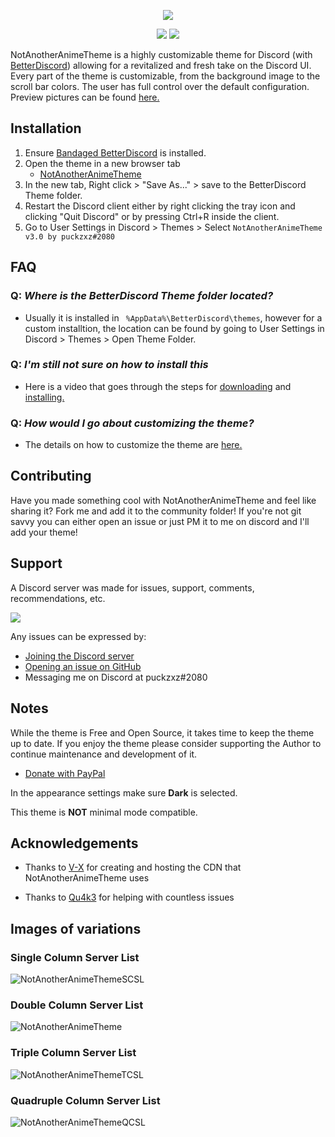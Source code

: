 <p align="center">
<img src = "https://raw.githubusercontent.com/puckzxz/NotAnotherAnimeTheme/master/image/header.jpg">
</p>

<p align="center">
    <a href="https://discord.gg/FdZhbjY" alt="Get Support">
        <img src="https://img.shields.io/discord/412794678791110664.svg?label=Support&logo=discord&style=flat-square&logoColor=%23ffffff&colorB=%237289DA" /></a>
    <a href="https://github.com/puckzxz/NotAnotherAnimeTheme/commits/master" alt="Latest Commit">
        <img src="https://img.shields.io/github/last-commit/puckzxz/NotAnotherAnimeTheme.svg?logo=GitHub&style=flat-square" /></a>
</p>

NotAnotherAnimeTheme is a highly customizable theme for Discord (with [BetterDiscord](https://github.com/rauenzi/BetterDiscordApp/releases/latest)) allowing for a revitalized and fresh take on the Discord UI. Every part of the theme is customizable, from the background image to the scroll bar colors. The user has full control over the default configuration. Preview pictures can be found [here.](https://github.com/puckzxz/NotAnotherAnimeTheme#images-of-variations)

## Installation

1. Ensure [Bandaged BetterDiscord](https://github.com/rauenzi/BetterDiscordApp/releases/latest) is installed.
2. Open the theme in a new browser tab
      * [NotAnotherAnimeTheme](https://raw.githubusercontent.com/puckzxz/NotAnotherAnimeTheme/master/NotAnotherAnimeTheme.theme.css)
3. In the new tab, Right click > "Save As..." > save to the BetterDiscord Theme folder.
4. Restart the Discord client either by right clicking the tray icon and clicking "Quit Discord" or by pressing Ctrl+R inside the client.
5. Go to User Settings in Discord > Themes > Select `NotAnotherAnimeTheme v3.0 by puckzxz#2080`

## FAQ

### Q: *Where is the BetterDiscord Theme folder located?*

* Usually it is installed in ` %AppData%\BetterDiscord\themes`, however for a custom installtion, the location can be found by going to User Settings in Discord > Themes > Open Theme Folder.

### Q: *I'm still not sure on how to install this*

* Here is a video that goes through the steps for [downloading](https://www.youtube.com/watch?v=1ML5_F-n5iw) and [installing.](https://www.youtube.com/watch?v=R-aZTjHWRZc)

### Q: *How would I go about customizing the theme?*

* The details on how to customize the theme are [here.](https://www.youtube.com/watch?v=YYsdNkLOQjU)

## Contributing

Have you made something cool with NotAnotherAnimeTheme and feel like sharing it? Fork me and add it to the community folder! If you're not git savvy you can either open an issue or just PM it to me on discord and I'll add your theme!

## Support

A Discord server was made for issues, support, comments, recommendations, etc.

[<img src="https://canary.discordapp.com/api/guilds/412794678791110664/widget.png?style=banner3">](https://discord.gg/FdZhbjY)

Any issues can be expressed by:

* [Joining the Discord server](https://discord.gg/FdZhbjY)
* [Opening an issue on GitHub](https://github.com/puckzxz/NotAnotherAnimeTheme/issues)
* Messaging me on Discord at puckzxz#2080

## Notes

While the theme is Free and Open Source, it takes time to keep the theme up to date. If you enjoy the theme please consider supporting the Author to continue maintenance and development of it.

* [Donate with PayPal](https://www.paypal.me/ChrisBock)

In the appearance settings make sure **Dark** is selected.

This theme is **NOT** minimal mode compatible.

## Acknowledgements

* Thanks to [V-X](https://github.com/ImVexed) for creating and hosting the CDN that NotAnotherAnimeTheme uses

* Thanks to [Qu4k3](https://github.com/Qu4k3) for helping with countless issues

## Images of variations

### Single Column Server List

![NotAnotherAnimeThemeSCSL](https://i.imgur.com/UxFoW03.jpg)

### Double Column Server List

![NotAnotherAnimeTheme](https://i.imgur.com/mw6SCPt.jpg)

### Triple Column Server List

![NotAnotherAnimeThemeTCSL](https://i.imgur.com/a5sdC2C.jpg)

### Quadruple Column Server List

![NotAnotherAnimeThemeQCSL](https://i.imgur.com/EwgpmhY.jpg)
